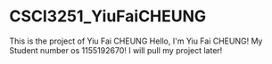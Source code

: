 # CSCI3251_YiuFaiCHEUNG
This is the project of Yiu Fai CHEUNG
Hello, I'm Yiu Fai CHEUNG!
My Student number os 1155192670!
I will pull my project later!
